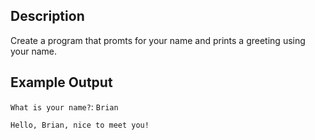 ## Description

Create a program that promts for your name and prints a greeting using your name.

## Example Output

`What is your name?`: `Brian`

`Hello, Brian, nice to meet you!` 